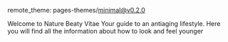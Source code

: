 remote_theme: pages-themes/minimal@v0.2.0

Welcome to Nature Beaty Vitae
Your guide to an antiaging lifestyle. 
Here you will find all the information about how to look and feel younger
